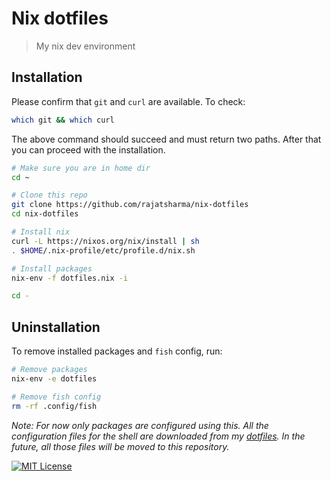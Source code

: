 # Nix dotfiles

> My nix dev environment

## Installation

Please confirm that `git` and `curl` are available. To check:

```sh
which git && which curl
```

The above command should succeed and must return two paths. After that you can proceed with the installation.

```sh
# Make sure you are in home dir
cd ~

# Clone this repo
git clone https://github.com/rajatsharma/nix-dotfiles
cd nix-dotfiles

# Install nix
curl -L https://nixos.org/nix/install | sh
. $HOME/.nix-profile/etc/profile.d/nix.sh

# Install packages
nix-env -f dotfiles.nix -i

cd -
```

## Uninstallation

To remove installed packages and `fish` config, run:

```sh
# Remove packages
nix-env -e dotfiles

# Remove fish config
rm -rf .config/fish
```

_Note: For now only packages are configured using this. All the configuration files for the shell are downloaded from my [dotfiles](https://github.com/rajatsharma/dotfiles). In the future, all those files will be moved to this repository._

[![MIT License](https://img.shields.io/badge/license-MIT-black.svg?style=flat-square)](/LICENSE)
